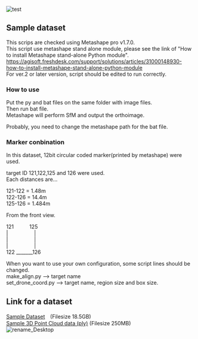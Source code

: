 ![test](https://user-images.githubusercontent.com/74333186/153982668-eebbc20c-86b3-4fa6-b9e6-03ea29afea20.gif)
## Sample dataset
This scrips are checked using Metashape pro v1.7.0.<br>
This script use metashape stand alone module, please see the link of "How to install Metashape stand-alone Python module".<br>
https://agisoft.freshdesk.com/support/solutions/articles/31000148930-how-to-install-metashape-stand-alone-python-module<br>
For ver.2 or later version, script should be edited to run correctly.<br>

### How to use
Put the py and bat files on the same folder with image files.<br>
Then run bat file.<br>
Metashape will perform SfM and output the orthoimage. <br>

Probably, you need to change the metashape path for the bat file.

### Marker conbination
In this dataset, 12bit circular coded marker(printed by metashape) were used.<br>

target ID 121,122,125 and 126 were used.<br>
Each distances are...<br>

121-122 = 1.48m<br>
122-126 = 14.4m<br>
125-126 = 1.484m<br>


From the front view.<br>

121&emsp;&emsp;&emsp;125<br>
|&emsp;&emsp;&emsp;&emsp;&emsp;|<br>
|&emsp;&emsp;&emsp;&emsp;&emsp;|<br>
|&emsp;&emsp;&emsp;&emsp;&emsp;|<br>
122 _______126<br>

When you want to use your own configuration, some script lines should be changed.<br>
make_align.py --> target name<br>
set_drone_coord.py --> target name, region size and box size.<br>

## Link for a dataset
[Sample Dataset](https://drive.google.com/file/d/169sAq6X1fRkCL8VzDe0M_otHEqyLFVck/view?usp=drive_link)　(Filesize 18.5GB)<br>
[Sample 3D Point Cloud data (ply)](https://drive.google.com/file/d/1MiwFI7uoc-KvjH0itYHXtmHZj0dzDLd1/view?usp=drive_link) (Filesize 250MB)<br>
![rename_Desktop](https://github.com/user-attachments/assets/ecb89375-9052-4b45-8a9b-06390d2680a2)

